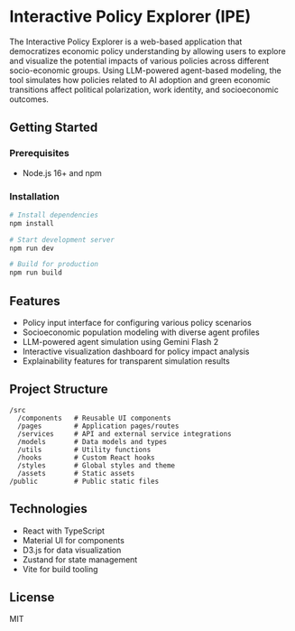 # Interactive Policy Explorer (IPE)

The Interactive Policy Explorer is a web-based application that democratizes economic policy understanding by allowing users to explore and visualize the potential impacts of various policies across different socio-economic groups. Using LLM-powered agent-based modeling, the tool simulates how policies related to AI adoption and green economic transitions affect political polarization, work identity, and socioeconomic outcomes.

## Getting Started

### Prerequisites

- Node.js 16+ and npm

### Installation

```bash
# Install dependencies
npm install

# Start development server
npm run dev

# Build for production
npm run build
```

## Features

- Policy input interface for configuring various policy scenarios
- Socioeconomic population modeling with diverse agent profiles
- LLM-powered agent simulation using Gemini Flash 2
- Interactive visualization dashboard for policy impact analysis
- Explainability features for transparent simulation results

## Project Structure

```
/src
  /components   # Reusable UI components
  /pages        # Application pages/routes
  /services     # API and external service integrations
  /models       # Data models and types
  /utils        # Utility functions
  /hooks        # Custom React hooks
  /styles       # Global styles and theme
  /assets       # Static assets
/public         # Public static files
```

## Technologies

- React with TypeScript
- Material UI for components
- D3.js for data visualization
- Zustand for state management
- Vite for build tooling

## License

MIT

